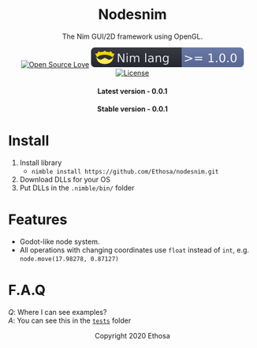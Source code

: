 <h1 align="center">Nodesnim</h1>
<div align="center">The Nim GUI/2D framework using OpenGL.

[![Open Source Love](https://badges.frapsoft.com/os/v1/open-source.png?v=103)](https://github.com/ellerbrock/open-source-badges/)
[![Nim language-plastic](https://github.com/Ethosa/yukiko/blob/master/nim-lang.svg)](https://github.com/Ethosa/yukiko/blob/master/nim-lang.svg)
[![License](https://img.shields.io/github/license/Ethosa/nodesnim)](https://github.com/Ethosa/nodesnim/blob/master/LICENSE)

<h4>Latest version - 0.0.1</h4>
<h4>Stable version - 0.0.1</h4>
</div>

# Install
1. Install library
   -  `nimble install https://github.com/Ethosa/nodesnim.git`
2. Download DLLs for your OS
3. Put DLLs in the `.nimble/bin/` folder

# Features
- Godot-like node system.
- All operations with changing coordinates use `float` instead of `int`, e.g. ```node.move(17.98278, 0.87127)```

# F.A.Q
*Q*: Where I can see examples?  
*A*: You can see this in the [`tests`](https://github.com/Ethosa/nodesnim/blob/master/tests) folder


<div align="center">
  Copyright 2020 Ethosa
</div>
